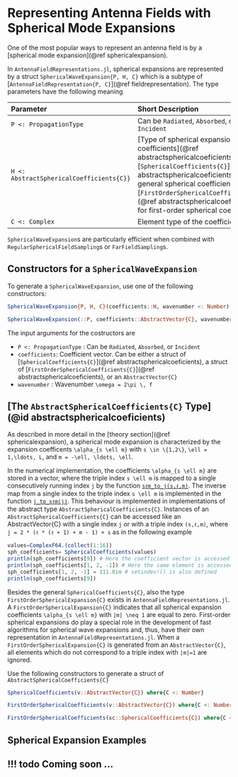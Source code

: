 # Representing Antenna Fields with Spherical Mode Expansions

One of the most popular ways to represent an antenna field is by a [spherical mode expansion](@ref sphericalexpansion).

In `AntennaFieldRepresentations.jl`, spherical expansions are represented by a struct `SphericalWaveExpansion{P, H, C}` which is a subtype of [`AntennaFieldRepresentation{P, C}`](@ref fieldrepresentation).
The type parameters have the following meaning

| Parameter                                 | Short Description                                                |
| :---------------------------------------- | :--------------------------------------------------------------- |
| `P <: PropagationType`                    | Can be `Radiated`, `Absorbed`, or `Incident`                     |
| `H <: AbstractSphericalCoefficients{C}}`  | [Type of spherical expansion coefficients](@ref abstractsphericalcoeficients). Can be [`SphericalCoefficients{C}`](@ref abstractsphericalcoeficients) for general spherical coefficients or [`FirstOrderSphericalCoefficients{C}`](@ref abstractsphericalcoeficients) for first-order spherical coefficients |
| `C <: Complex`                            | Element type of the coefficient vector                           |



`SphericalWaveExpansion`s are particularly efficient when combined with `RegularSphericalFieldSampling`s or `FarFieldSampling`s.

## Constructors for a `SphericalWaveExpansion`
To generate a `SphericalWaveExpansion`, use one of the following constructors:

```julia
SphericalWaveExpansion{P, H, C}(coefficients::H, wavenumber <: Number) where{P <: PropagationType, C <: Complex, H<: AbstractSphericalCoefficients{C}}
```
```julia
SphericalWaveExpansion(::P, coefficients::AbstractVector{C}, wavenumber) where{P <: PropagationType, C}
```
The input arguments for the costructors are

- `P <: PropagationType` : Can be `Radiated`, `Absorbed`, or `Incident`
- `coefficients`: Coefficient vector. Can be either a struct of [`SphericalCoefficients{C}`](@ref abstractsphericalcoeficients), a struct of [`FirstOrderSphericalCoefficients{C}`](@ref abstractsphericalcoeficients), or an `AbstractVector{C}`
- `wavenumber` : Wavenumber ``\omega = 2\pi \, f``

## [The `AbstractSphericalCoefficients{C}` Type](@id abstractsphericalcoeficients)
As described in more detail in the [theory section](@ref sphericalexpansion), a spherical mode expansion is characterized by the expansion coefficents ``\alpha_{s \ell m}`` with ``s \in \{1,2\}``, ``\ell = 1,\ldots, L``, and ``m = -\ell, \ldots, \ell``.

In the numerical implementation, the coefficients ``\alpha_{s \ell m}`` are stored in a vector, where the triple index
``s \ell m`` is mapped to a single consecutively running index ``j`` by the function [`sℓm_to_j(s,ℓ,m)`](@ref). The inverse map from a single index to the triple index ``s \ell m`` is implemented in the function [`j_to_sℓm(j)`](@ref). 
This behaviour is implemented in implementations of the abstract type `AbstractSphericalCoefficients{C}`.
Instances of an `AbstractSphericalCoefficients{C}` can be accessed like an AbstractVector{C} with a single index `j` or with a triple index `(s,ℓ,m)`, where `j = 2 * (ℓ * (ℓ + 1) + m - 1) + s` as in the following example
```julia
values=ComplexF64.(collect(1:16))
sph_coefficients= SphericalCoefficients(values)
println(sph_coefficients[9]) # Here the coefficient vector is accessed with a single index
println(sph_coefficients[1, 2, -1]) # Here the same element is accessed with a triple index
sph_coefficients[1, 2, -1] = 111.0im # setindex!() is also defined
println(sph_coefficients[9])
```

Besides the general `SphericalCoefficients{C}`, also the type `FirstOrderSphericalExpansion{C}` exists in `AntennaFieldRepresentations.jl`. A `FirstOrderSphericalExpansion{C}` indicates that all spherical expansion coefficients ``\alpha_{s \ell m}`` with ``|m| \neq 1`` are equal to zero. First-order spherical expansions do play a special role in the development of fast algorithms for spherical wave expansions and, thus, have their own representation in `AntennaFieldRepresentations.jl`. When a `FirstOrderSphericalExpansion{C}` is generated from an `AbstractVector{C}`, all elements which do not correspond to a triple index with ``|m|=1`` are ignored. 

Use the following constructors to generate a struct of `AbstractSphericalCoefficients{C}`
```julia
SphericalCoefficients(v::AbstractVector{C}) where{C <: Number}
```
```julia
FirstOrderSphericalCoefficients(v::AbstractVector{C}) where{C <: Number}
```
```julia
FirstOrderSphericalCoefficients(sc::SphericalCoefficients{C}) where{C <: Number}
```

## Spherical Expansion Examples 

!!! todo
    Coming soon ...
---
